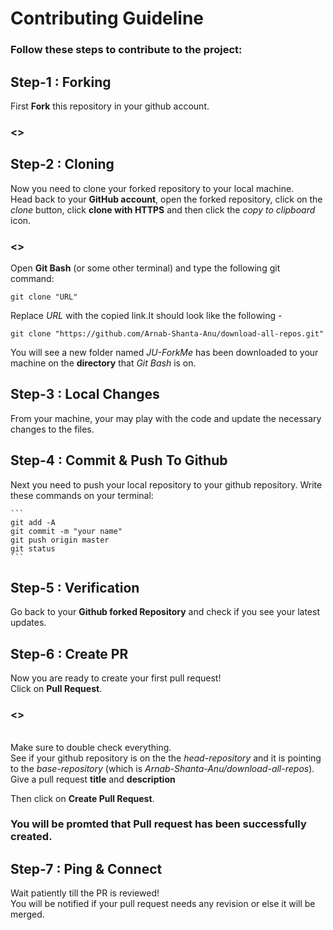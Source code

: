 #  Contributing Guideline

### Follow these steps to contribute to the project:

## Step-1 : Forking
First **Fork** this repository in your github account. 

### <<INSERT IMAGE >>

## Step-2 : Cloning
Now you need to clone your forked repository to your local machine. <br>
Head back to your **GitHub account**, open the forked repository, click on the *clone* button, click **clone with HTTPS** and then click the *copy to clipboard* icon.

### <<INSERT IMAGE >>

Open **Git Bash** (or some other terminal) and type the following git command:

```
git clone "URL"
```
Replace *URL* with the copied link.It should look like the following -
```
git clone "https://github.com/Arnab-Shanta-Anu/download-all-repos.git"
```
You will see a new folder named *JU-ForkMe* has been downloaded to your machine on the **directory** that *Git Bash* is on.

## Step-3 : Local Changes
From your machine, your may play with the code and update the necessary changes to the files. <br>

## Step-4 : Commit & Push To Github
Next you need to push your local repository to your github repository. Write these commands on your terminal:

    ```
    git add -A
    git commit -m "your name"
    git push origin master
    git status
    ```
## Step-5 : Verification
Go back to your **Github forked Repository** and check if you see your latest updates.<br>

## Step-6 : Create PR
Now you are ready to create your first pull request! <br>
Click on **Pull Request**.

### <<INSERT IMAGE >>

<br>Make sure to double check everything.
<br>See if your github repository is on the the *head-repository* and it is pointing to the *base-repository* (which is *Arnab-Shanta-Anu/download-all-repos*).
<br>Give a pull request **title** and **description**<br>

Then click on **Create Pull Request**. <br>

### You will be promted that Pull request has been successfully created.

## Step-7 : Ping & Connect

Wait patiently till the PR is reviewed! <br>
You will be notified if your pull request needs any revision or else it will be merged.

